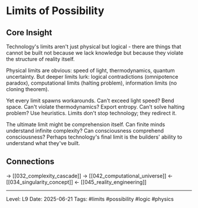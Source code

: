 # Limits of Possibility

## Core Insight
Technology's limits aren't just physical but logical - there are things that cannot be built not because we lack knowledge but because they violate the structure of reality itself.

Physical limits are obvious: speed of light, thermodynamics, quantum uncertainty. But deeper limits lurk: logical contradictions (omnipotence paradox), computational limits (halting problem), information limits (no cloning theorem).

Yet every limit spawns workarounds. Can't exceed light speed? Bend space. Can't violate thermodynamics? Export entropy. Can't solve halting problem? Use heuristics. Limits don't stop technology; they redirect it.

The ultimate limit might be comprehension itself. Can finite minds understand infinite complexity? Can consciousness comprehend consciousness? Perhaps technology's final limit is the builders' ability to understand what they've built.

## Connections
→ [[032_complexity_cascade]]
→ [[042_computational_universe]]
← [[034_singularity_concept]]
← [[045_reality_engineering]]

---
Level: L9
Date: 2025-06-21
Tags: #limits #possibility #logic #physics